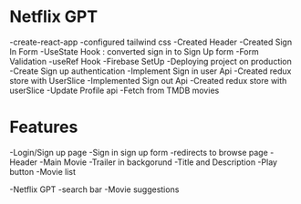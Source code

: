 # Netflix GPT

-create-react-app
-configured tailwind css
-Created Header
-Created Sign In Form
-UseState Hook : converted sign in to Sign Up form
-Form Validation
-useRef Hook
-Firebase SetUp
-Deploying project on production
-Create Sign up authentication
-Implement Sign in user Api
-Created redux store with UserSlice
-Implemented Sign out Api
-Created redux store with userSlice
-Update Profile api
-Fetch from TMDB movies
# Features

-Login/Sign up page
-Sign in sign up form
-redirects to browse page
-Header
-Main Movie
-Trailer in backgorund
-Title and Description
-Play button
-Movie list

-Netflix GPT
-search bar
-Movie suggestions
